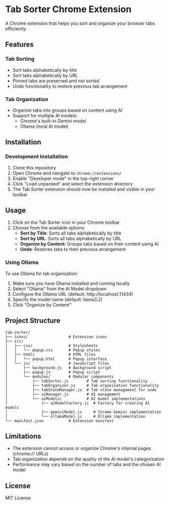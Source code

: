 # Tab Sorter Chrome Extension

A Chrome extension that helps you sort and organize your browser tabs efficiently.

## Features

### Tab Sorting
- Sort tabs alphabetically by title
- Sort tabs alphabetically by URL
- Pinned tabs are preserved and not sorted
- Undo functionality to restore previous tab arrangement

### Tab Organization
- Organize tabs into groups based on content using AI
- Support for multiple AI models:
  - Chrome's built-in Gemini model
  - Ollama (local AI model)

## Installation

### Development Installation
1. Clone this repository
2. Open Chrome and navigate to `chrome://extensions/`
3. Enable "Developer mode" in the top-right corner
4. Click "Load unpacked" and select the extension directory
5. The Tab Sorter extension should now be installed and visible in your toolbar

## Usage

1. Click on the Tab Sorter icon in your Chrome toolbar
2. Choose from the available options:
   - **Sort by Title**: Sorts all tabs alphabetically by title
   - **Sort by URL**: Sorts all tabs alphabetically by URL
   - **Organize by Content**: Groups tabs based on their content using AI
   - **Undo**: Restores tabs to their previous arrangement

### Using Ollama

To use Ollama for tab organization:
1. Make sure you have Ollama installed and running locally
2. Select "Ollama" from the AI Model dropdown
3. Configure the Ollama URL (default: http://localhost:11434)
4. Specify the model name (default: llama3.2)
5. Click "Organize by Content"

## Project Structure

```
tab-sorter/
├── icons/                  # Extension icons
├── src/
│   ├── css/                # Stylesheets
│   │   └── popup.css       # Popup styles
│   ├── html/               # HTML files
│   │   └── popup.html      # Popup interface
│   └── js/                 # JavaScript files
│       ├── background.js   # Background script
│       ├── popup.js        # Popup script
│       └── modules/        # Modular components
│           ├── tabSorter.js        # Tab sorting functionality
│           ├── tabOrganizer.js     # Tab organization functionality
│           ├── tabStateManager.js  # Tab state management for undo
│           ├── uiManager.js        # UI management
│           └── aiModels/           # AI model implementations
│               ├── aiModelFactory.js  # Factory for creating AI models
│               ├── geminiModel.js     # Chrome Gemini implementation
│               └── ollamaModel.js     # Ollama implementation
└── manifest.json           # Extension manifest
```

## Limitations

- The extension cannot access or organize Chrome's internal pages (chrome:// URLs)
- Tab organization depends on the quality of the AI model's categorization
- Performance may vary based on the number of tabs and the chosen AI model

## License

MIT License
